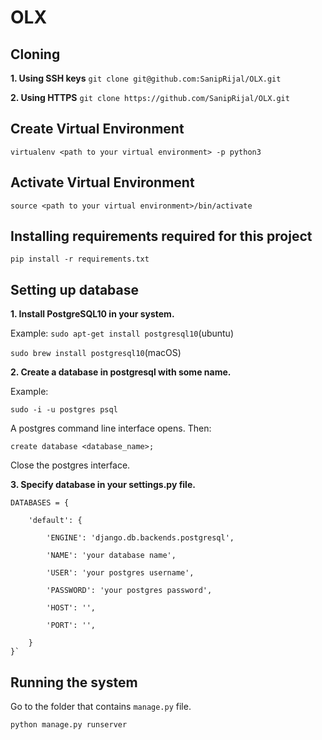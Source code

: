 # OLX

## Cloning
**1. Using SSH keys**
`git clone git@github.com:SanipRijal/OLX.git`

**2. Using HTTPS**
`git clone https://github.com/SanipRijal/OLX.git`

## Create Virtual Environment
`virtualenv <path to your virtual environment> -p python3`

## Activate Virtual Environment
`source <path to your virtual environment>/bin/activate`

## Installing requirements required for this project
`pip install -r requirements.txt`

## Setting up database
**1. Install PostgreSQL10 in your system.**

Example:
`sudo apt-get install postgresql10`(ubuntu)

`sudo brew install postgresql10`(macOS)

**2. Create a database in postgresql with some name.**

Example:

`sudo -i -u postgres psql`

A postgres command line interface opens. Then:

`create database <database_name>;`

Close the postgres interface.

**3. Specify database in your settings.py file.**

    DATABASES = {

        'default': {
    
            'ENGINE': 'django.db.backends.postgresql',

            'NAME': 'your database name',

            'USER': 'your postgres username',

            'PASSWORD': 'your postgres password',

            'HOST': '',

            'PORT': '',
        
        }
    }`

## Running the system
Go to the folder that contains `manage.py` file.

`python manage.py runserver`
